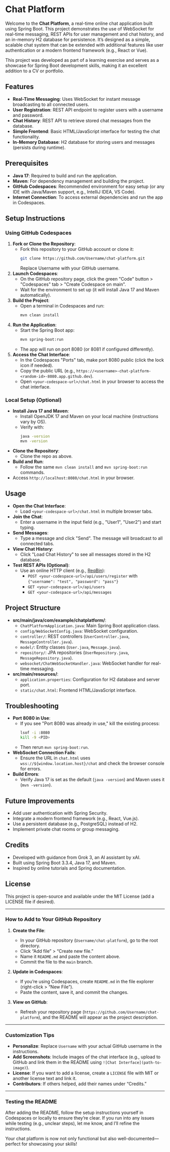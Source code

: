# Chat Platform

Welcome to the **Chat Platform**, a real-time online chat application built using Spring Boot. This project demonstrates the use of WebSocket for real-time messaging, REST APIs for user management and chat history, and an in-memory H2 database for persistence. It’s designed as a simple, scalable chat system that can be extended with additional features like user authentication or a modern frontend framework (e.g., React or Vue).

This project was developed as part of a learning exercise and serves as a showcase for Spring Boot development skills, making it an excellent addition to a CV or portfolio.

## Features
- **Real-Time Messaging**: Uses WebSocket for instant message broadcasting to all connected users.
- **User Registration**: REST API endpoint to register users with a username and password.
- **Chat History**: REST API to retrieve stored chat messages from the database.
- **Simple Frontend**: Basic HTML/JavaScript interface for testing the chat functionality.
- **In-Memory Database**: H2 database for storing users and messages (persists during runtime).

## Prerequisites
- **Java 17**: Required to build and run the application.
- **Maven**: For dependency management and building the project.
- **GitHub Codespaces**: Recommended environment for easy setup (or any IDE with Java/Maven support, e.g., IntelliJ IDEA, VS Code).
- **Internet Connection**: To access external dependencies and run the app in Codespaces.

## Setup Instructions

### Using GitHub Codespaces
1. **Fork or Clone the Repository**:
   - Fork this repository to your GitHub account or clone it:
     ```bash
     git clone https://github.com/Username/chat-platform.git
     ```
     Replace Username with your GitHub username.
2. **Launch Codespaces**:
   - On the GitHub repository page, click the green "Code" button > "Codespaces" tab > "Create Codespace on main".
   - Wait for the environment to set up (it will install Java 17 and Maven automatically).
3. **Build the Project**:
   - Open a terminal in Codespaces and run:
     ```bash
     mvn clean install
     ```
4. **Run the Application**:
   - Start the Spring Boot app:
     ```bash
     mvn spring-boot:run
     ```
   - The app will run on port 8080 (or 8081 if configured differently).
5. **Access the Chat Interface**:
   - In the Codespaces "Ports" tab, make port 8080 public (click the lock icon if needed).
   - Copy the public URL (e.g., `https://<username>-chat-platform-<random-id>-8080.app.github.dev`).
   - Open `<your-codespace-url>/chat.html` in your browser to access the chat interface.

### Local Setup (Optional)
- **Install Java 17 and Maven**:
  - Install OpenJDK 17 and Maven on your local machine (instructions vary by OS).
  - Verify with:
    ```bash
    java -version
    mvn -version
    ```
- **Clone the Repository**:
  - Clone the repo as above.
- **Build and Run**:
  - Follow the same `mvn clean install` and `mvn spring-boot:run` commands.
- Access `http://localhost:8080/chat.html` in your browser.

## Usage
- **Open the Chat Interface**:
  - Load `<your-codespace-url>/chat.html` in multiple browser tabs.
- **Join the Chat**:
  - Enter a username in the input field (e.g., "User1", "User2") and start typing.
- **Send Messages**:
  - Type a message and click "Send". The message will broadcast to all connected tabs.
- **View Chat History**:
  - Click "Load Chat History" to see all messages stored in the H2 database.
- **Test REST APIs (Optional)**:
  - Use an online HTTP client (e.g., [ReqBin](https://reqbin.com/)):
    - `POST <your-codespace-url>/api/users/register` with `{"username": "test", "password": "pass"}`
    - `GET <your-codespace-url>/api/users`
    - `GET <your-codespace-url>/api/messages`

## Project Structure
- **src/main/java/com/example/chatplatform/**:
  - `ChatPlatformApplication.java`: Main Spring Boot application class.
  - `config/WebSocketConfig.java`: WebSocket configuration.
  - `controller/`: REST controllers (`UserController.java`, `MessageController.java`).
  - `model/`: Entity classes (`User.java`, `Message.java`).
  - `repository/`: JPA repositories (`UserRepository.java`, `MessageRepository.java`).
  - `websocket/ChatWebSocketHandler.java`: WebSocket handler for real-time messaging.
- **src/main/resources/**:
  - `application.properties`: Configuration for H2 database and server port.
  - `static/chat.html`: Frontend HTML/JavaScript interface.

## Troubleshooting
- **Port 8080 in Use**:
  - If you see "Port 8080 was already in use," kill the existing process:
    ```bash
    lsof -i :8080
    kill -9 <PID>
    ```
  - Then rerun `mvn spring-boot:run`.
- **WebSocket Connection Fails**:
  - Ensure the URL in `chat.html` uses `wss://${window.location.host}/chat` and check the browser console for errors.
- **Build Errors**:
  - Verify Java 17 is set as the default (`java -version`) and Maven uses it (`mvn -version`).

## Future Improvements
- Add user authentication with Spring Security.
- Integrate a modern frontend framework (e.g., React, Vue.js).
- Use a persistent database (e.g., PostgreSQL) instead of H2.
- Implement private chat rooms or group messaging.

## Credits
- Developed with guidance from Grok 3, an AI assistant by xAI.
- Built using Spring Boot 3.3.4, Java 17, and Maven.
- Inspired by online tutorials and Spring documentation.

## License
This project is open-source and available under the MIT License (add a LICENSE file if desired).

---

### How to Add to Your GitHub Repository
1. **Create the File**:
   - In your GitHub repository (`Username/chat-platform`), go to the root directory.
   - Click “Add file” > “Create new file.”
   - Name it `README.md` and paste the content above.
   - Commit the file to the `main` branch.

2. **Update in Codespaces**:
   - If you’re using Codespaces, create `README.md` in the file explorer (right-click > “New File”).
   - Paste the content, save it, and commit the changes.

3. **View on GitHub**:
   - Refresh your repository page (`https://github.com/Username/chat-platform`), and the README will appear as the project description.

---

### Customization Tips
- **Personalize**: Replace `Username` with your actual GitHub username in the instructions.
- **Add Screenshots**: Include images of the chat interface (e.g., upload to GitHub and link them in the README using `![Chat Interface](path-to-image)`).
- **License**: If you want to add a license, create a `LICENSE` file with MIT or another license text and link it.
- **Contributors**: If others helped, add their names under “Credits.”

---

### Testing the README
After adding the README, follow the setup instructions yourself in Codespaces or locally to ensure they’re clear. If you run into any issues while testing (e.g., unclear steps), let me know, and I’ll refine the instructions.

Your chat platform is now not only functional but also well-documented—perfect for showcasing your skills!
